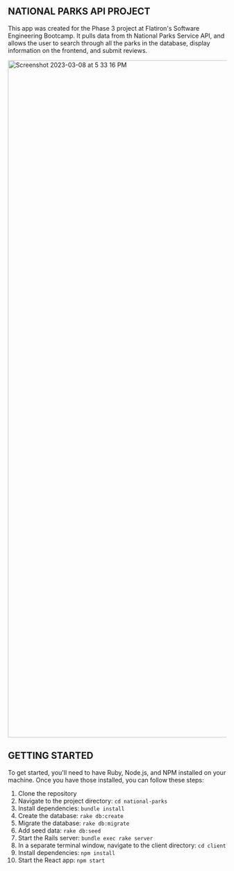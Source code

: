 ## NATIONAL PARKS API PROJECT
This app was created for the Phase 3 project at Flatiron's Software Engineering Bootcamp. It pulls data from th National Parks Service API, and allows the user to search through all the parks in the database, display information on the frontend, and submit reviews.

<img width="1555" alt="Screenshot 2023-03-08 at 5 33 16 PM" src="https://user-images.githubusercontent.com/116386196/223869890-4f51498c-33c1-45d1-86fe-6c9122607c2f.png">

## GETTING STARTED
To get started, you'll need to have Ruby, Node.js, and NPM installed on your machine. Once you have those installed, you can follow these steps:

1. Clone the repository
2. Navigate to the project directory: `cd national-parks`
3. Install dependencies: `bundle install`
4. Create the database: `rake db:create`
5. Migrate the database: `rake db:migrate`
6. Add seed data: `rake db:seed`
6. Start the Rails server: `bundle exec rake server`
7. In a separate terminal window, navigate to the client directory: `cd client`
8. Install dependencies: `npm install`
9. Start the React app: `npm start`
